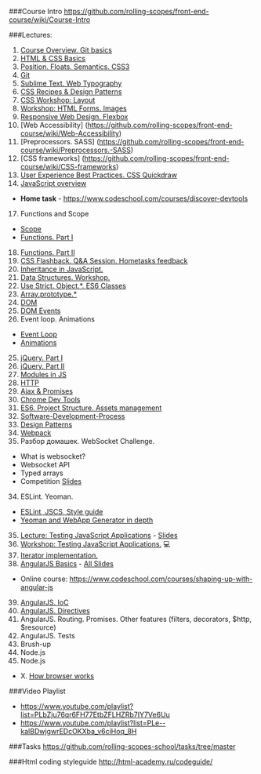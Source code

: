 ###Course Intro
https://github.com/rolling-scopes/front-end-course/wiki/Course-Intro

###Lectures:
1. [Course Overview. Git basics](https://github.com/rolling-scopes/front-end-course/wiki/Lecture:-Course-Overview.-Git-basics.)
2. [HTML & CSS Basics](https://github.com/rolling-scopes/front-end-course/wiki/Lecture:-HTML-&-CSS-Basics)
3. [Position. Floats. Semantics. CSS3](https://github.com/rolling-scopes/front-end-course/wiki/Position.-Floats.-Semantics.-CSS3)
4. [Git](https://github.com/rolling-scopes/front-end-course/wiki/Lecture:-Git)
5. [Sublime Text. Web Typography](https://github.com/rolling-scopes/front-end-course/wiki/Lecture:-Sublime-Text.-Web-typography)
6. [CSS Recipes & Design Patterns](https://github.com/rolling-scopes/front-end-course/wiki/CSS-Recipes-&-Design-Patterns)
7. [CSS Workshop: Layout](https://github.com/rolling-scopes/front-end-course/wiki/Workshop:-Layout)
8. [Workshop: HTML Forms. Images](https://github.com/rolling-scopes/front-end-course/wiki/Workshop:-HTML-Forms.-Images)
9. [Responsive Web Design. Flexbox](https://github.com/rolling-scopes/front-end-course/wiki/Responsive-Web-Design.-Flexbox)
10. [Web Accessibility] (https://github.com/rolling-scopes/front-end-course/wiki/Web-Accessibility)
11. [Preprocessors. SASS] (https://github.com/rolling-scopes/front-end-course/wiki/Preprocessors.-SASS)
12. [CSS frameworks] (https://github.com/rolling-scopes/front-end-course/wiki/CSS-frameworks)
14. [User Experience Best Practices. CSS Quickdraw](https://github.com/rolling-scopes/front-end-course/wiki/Lecture:-User-Experience-Best-Practices)
16. [JavaScript overview](https://github.com/rolling-scopes/front-end-course/wiki/Lecture:-JavaScript-Overview)
  - __Home task__ - https://www.codeschool.com/courses/discover-devtools
17. Functions and Scope
  - [Scope](https://github.com/rolling-scopes/front-end-course/wiki/Lecture:-Scope)
  - [Functions. Part I](https://github.com/rolling-scopes/front-end-course/wiki/Lecture:-Functions-is-JavaScript)
18. [Functions. Part II](https://github.com/rolling-scopes/front-end-course/wiki/Lecture:-Functions-is-JavaScript)
15. [CSS Flashback. Q&A Session. Hometasks feedback](https://github.com/rolling-scopes/front-end-course/wiki/Lecture:-CSS-Q&A-Session.-Most-frequently-asked-interview-questions)
19. [Inheritance in JavaScript.](https://github.com/rolling-scopes/front-end-course/wiki/Lecture:-Inheritance-in-JavaScript)
20. [Data Structures. Workshop.](https://github.com/rolling-scopes/front-end-course/wiki/Workshop:-Data-Structures.-Doubly-Linked-List.)
21. [Use Strict. Object.*. ES6 Classes](https://github.com/rolling-scopes/front-end-course/wiki/Lecture:-Use-strict.-Object.*-ES6-Classes)
22. [Array.prototype.*](https://github.com/rolling-scopes/front-end-course/wiki/Lecture:-Array.prototype.*)
23. [DOM](https://github.com/rolling-scopes/front-end-course/wiki/Lecture:-DOM.-Events.)
24. [DOM Events](https://github.com/rolling-scopes/front-end-course/wiki/Lecture:-DOM.-Events.)
24. Event loop. Animations 
  - [Event Loop](https://github.com/rolling-scopes/front-end-course/wiki/Lecture:-Event-Loop)
  - [Animations](https://github.com/rolling-scopes/front-end-course/wiki/Lecture:-Animations)
25. [jQuery. Part I](https://github.com/rolling-scopes/front-end-course/wiki/Lecture:-jQuery)
26. [jQuery. Part II](https://github.com/rolling-scopes/front-end-course/wiki/Lecture:-jQuery)
27. [Modules in JS](https://github.com/rolling-scopes/front-end-course/wiki/Lecture:-Modules-in-JS)
28. [HTTP](https://github.com/rolling-scopes/front-end-course/wiki/Lecture:-HTTP)
29. [Ajax & Promises](https://github.com/rolling-scopes/front-end-course/wiki/Lecture:-Ajax-&-Promises) 
30. [Chrome Dev Tools](https://github.com/rolling-scopes/front-end-course/wiki/Lecture:-Chrome-Dev-Tools)
31. [ES6. Project Structure. Assets management](https://github.com/rolling-scopes/front-end-course/wiki/Lecture:-ES6.-Project-structure.-Assets-management)
46. [Software-Development-Process](https://github.com/rolling-scopes/front-end-course/wiki/Lecture:-Software-Development-Process)
47. [Design Patterns](https://github.com/rolling-scopes/front-end-course/wiki/Lecture:-Design-Patterns)
32. [Webpack](https://github.com/rolling-scopes/front-end-course/wiki/Lecture:-Webpack)
33. Разбор домашек. WebSocket Challenge.
  - What is websocket?
  - Websocket API
  - Typed arrays
  - Сompetition [Slides](http://rolling-scopes.github.io/slides/school/ws/WebSockets.pptx)
34. ESLint. Yeoman.
   - [ESLint, JSCS, Style guide](https://github.com/rolling-scopes/front-end-course/wiki/Lecture:-ESLint-&-JSCS-&-Style-guilde)
  - [Yeoman and WebApp Generator in depth](https://github.com/rolling-scopes/front-end-course/wiki/Lecture:-Yeoman-and-WebApp-Generator-in-depth)
35. [Lecture: Testing JavaScript Applications](https://github.com/rolling-scopes/front-end-course/wiki/Lecture:-Testing-Javascript-Applications) - [Slides](http://rootthelure.github.io/js-testing-talk/#/)
36. [Workshop: Testing JavaScript Applications.](https://github.com/rolling-scopes/front-end-course/wiki/Workshop:-Testing-Javascript-Applications) :computer: 
37. [Iterator implementation.](https://github.com/rolling-scopes/front-end-course/wiki/Lecture:-Iterator-implementation.)
38. [AngularJS Basics](https://github.com/rolling-scopes/front-end-course/wiki/Angular-JS-Basics) - [All Slides](http://rolling-scopes.github.io/slides/school/angular_baranoshnik.zip)
  - Online course: https://www.codeschool.com/courses/shaping-up-with-angular-js
39. [AngularJS. IoC](https://github.com/rolling-scopes/front-end-course/wiki/Angular-JS.-part2)
40. [AngularJS. Directives](https://github.com/rolling-scopes/front-end-course/wiki/Angular-JS.-part-3.-Directives)
41. AngularJS. Routing. Promises. Other features (filters, decorators, $http, $resource)
42. AngularJS. Tests 
43. Brush-up
44. Node.js
45. Node.js


- X. [How browser works](https://github.com/rolling-scopes/front-end-course/wiki/Lecture:-How-browser-works)  


###Video Playlist
- https://www.youtube.com/playlist?list=PLbZju76qr6FH77EtbZFLHZRb7IY7Ve6Uu
- https://www.youtube.com/playlist?list=PLe--kalBDwjgwrEDcOKXba_v6ciHoq_8H

###Tasks
https://github.com/rolling-scopes-school/tasks/tree/master

###Html coding styleguide
http://html-academy.ru/codeguide/
